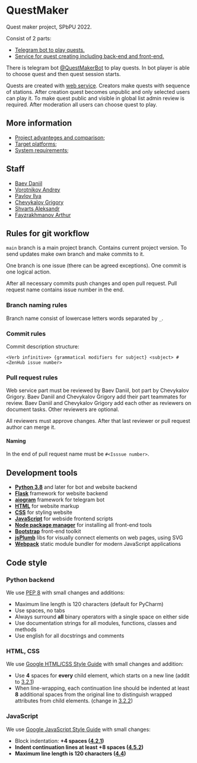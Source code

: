# QuestMaker
Quest maker project, SPbPU 2022.

Consist of 2 parts:
+ [Telegram bot to play quests.](bot/README.md)
+ [Service for quest creating including back-end and front-end.](website/README.md)

There is telegram bot [@QuestMakerBot](https://t.me/QuestMakerBot) to play quests.
In bot player is able to choose quest and then quest session starts.

Quests are created with [web service](https://quest-maker.herokuapp.com/). Creators make quests with sequence of stations.
After creation quest becomes unpublic and only selected users can play it.
To make quest public and visible in global list admin review is required.
After moderation all users can choose quest to play.

## More information
+ [Project advanteges and comparison](docs/analogues.md);
+ [Target platforms](docs/target_platforms.md);
+ [System requirements](docs/system_requirements.md);

## Staff
+ [Baev Daniil](https://github.com/BaevDaniil)
+ [Vorotnikov Andrey](https://github.com/aVorotnikov)
+ [Pavlov Ilya](https://github.com/IlyaP01)
+ [Chevykalov Grigory](https://github.com/gchevykalov)
+ [Shvarts Aleksandr](https://github.com/AleksandrShvartz)
+ [Fayzrakhmanov Arthur](https://github.com/Hembos)

## Rules for git workflow
`main` branch is a main project branch. Contains current project version.
To send updates make own branch and make commits to it.

One branch is one issue (there can be agreed exceptions). One commit is one logical action.

After all necessary commits push changes and open pull request.
Pull request name contains issue number in the end.

### Branch naming rules
Branch name consist of lowercase letters words separated by `_`.

### Commit rules
Commit description structure:
```
<Verb infinitive> {grammatical modifiers for subject} <subject> #<ZenHub issue number>
```

### Pull request rules
Web service part must be reviewed by Baev Daniil, bot part by Chevykalov Grigory.
Baev Daniil and Chevykalov Grigory add their part teammates for review.
Baev Daniil and Chevykalov Grigory add each other as reviewers on document tasks.
Other reviewers are optional.

All reviewers must approve changes. After that last reviewer or pull request author can merge it.

#### Naming
In the end of pull request name must be `#<Isssue number>`.

## Development tools
+ [**Python 3.8**](https://www.python.org) and later for bot and website backend
+ [**Flask**](https://flask.palletsprojects.com/en/2.0.x) framework for website backend
+ [**aiogram**](https://docs.aiogram.dev/en/latest) framework for telegram bot
+ [**HTML**](https://devdocs.io/html/) for website markup
+ [**CSS**](https://devdocs.io/css) for styling website
+ [**JavaScript**](https://devdocs.io/javascript/) for webside frontend scripts
+ [**Node package manager**](https://www.npmjs.com/) for installing all front-end tools
+ [**Bootstrap**](https://getbootstrap.com/) front-end toolkit
+ [**jsPlumb**](https://docs.jsplumbtoolkit.com/community/) libs for visually connect elements on web pages, using SVG
+ [**Webpack**](https://webpack.js.org/) static module bundler for modern JavaScript applications

## Code style
### Python backend
We use <a href="https://www.python.org/dev/peps/pep-0008/">
PEP 8</a> with small changes and additions:
+ Maximum line length is 120 characters (default for PyCharm)
+ Use spaces, no tabs
+ Always surround <b>all</b> binary operators with a single space on either side
+ Use documentation strings for all modules, functions, classes and methods
+ Use english for all docstrings and comments

### HTML, CSS
We use <a href="https://google.github.io/styleguide/htmlcssguide.html#HTML">
Google HTML/CSS Style Guide</a> with small changes and addition:
+ Use <b>4</b> spaces for <b>every</b> child element, which starts on a new line (addit to <a href="https://google.github.io/styleguide/htmlcssguide.html#:~:text=HTML%20Formatting%20Rules-,General%20Formatting,-Use%20a%20new">3.2.1</a>)
+ When line-wrapping, each continuation line should be indented at least <b>8</b> additional spaces from the original line to distinguish wrapped attributes from child elements. (change in <a href="https://google.github.io/styleguide/htmlcssguide.html#:~:text=td%3E%24%204.50%0A%3C/table%3E-,HTML%20Line%2DWrapping,-Break%20long%20lines">3.2.2</a>)

### JavaScript
We use <a href="https://google.github.io/styleguide/jsguide.html">
Google JavaScript Style Guide</a> with small changes:
+ Block indentation: <b>+4<b> spaces (<a href="https://google.github.io/styleguide/jsguide.html#:~:text=4.2.1-,Array%20literals%3A%20optionally%20block%2Dlike,-Any%20array%20literal">4.2.1</a>)
+ Indent continuation lines at least <b>+8<b> spaces (<a href="https://google.github.io/styleguide/jsguide.html#:~:text=Indent%20continuation%20lines%20at%20least%20%2B4%20spaces">4.5.2</a>)
+ Maximum line length is 120 characters (<a href="https://google.github.io/styleguide/jsguide.html#:~:text=insertion%20is%20forbidden.-,4.4%20Column%20limit%3A%2080,-JavaScript%20code%20has">4.4</a>)
